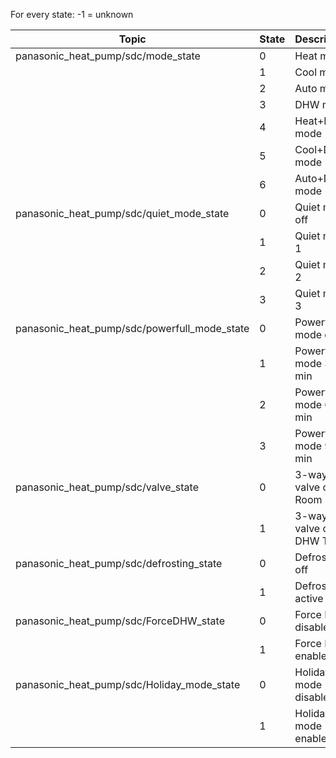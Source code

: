 For every state: -1 = unknown 

| Topic | State | Description |
| ----- | ---- | ----- 
|panasonic_heat_pump/sdc/mode_state | 0 | Heat mode |
|	| 1 | Cool mode |
|	| 2 | Auto mode |
| | 3 | DHW mode |
|	| 4 | Heat+DHW mode |
|	| 5 | Cool+DHW mode |
|	| 6 | Auto+DHW mode |
|panasonic_heat_pump/sdc/quiet_mode_state	| 0 | Quiet mode off |
|	| 1 | Quiet mode 1 |
|	| 2 | Quiet mode 2 |
|	| 3 | Quiet mode 3 |
|panasonic_heat_pump/sdc/powerfull_mode_state	| 0 | Powerfull mode off |
|	| 1 | Powerfull mode 30 min |
|	| 2 | Powerfull mode 60 min |
|	| 3 | Powerfull mode 90 min |
|panasonic_heat_pump/sdc/valve_state	| 0 | 3-way valve on Room |
| | 1 | 3-way valve on DHW Tank 
|panasonic_heat_pump/sdc/defrosting_state	| 0 | Defrosting off |
| | 1 | Defrosting active |
|panasonic_heat_pump/sdc/ForceDHW_state | 0 | Force DHW disabled |
| | 1 | Force DHW enabled |
|panasonic_heat_pump/sdc/Holiday_mode_state | 0 | Holiday mode disabled |
| | 1 | Holiday mode enabled |
